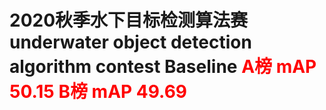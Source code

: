 # 2020秋季水下目标检测算法赛  underwater object detection algorithm contest Baseline <font color=red>**A榜 mAP 50.15 B榜 mAP 49.69**</font><br /> 

